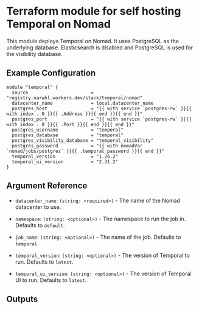 # Terraform module for self hosting Temporal on Nomad

This module deploys Temporal on Nomad. It uses PostgreSQL as the underlying
database. Elasticsearch is disabled and PostgreSQL is used for the visibility
database.

## Example Configuration

```hcl
module "temporal" {
  source                       = "registry.narwhl.workers.dev/stack/temporal/nomad"
  datacenter_name              = local.datacenter_name
  postgres_host                = "{{ with service `postgres-rw` }}{{ with index . 0 }}{{ .Address }}{{ end }}{{ end }}"
  postgres_port                = "{{ with service `postgres-rw` }}{{ with index . 0 }}{{ .Port }}{{ end }}{{ end }}"
  postgres_username            = "temporal"
  postgres_database            = "temporal"
  postgres_visibility_database = "temporal_visibility"
  postgres_password            = "{{ with nomadVar `nomad/jobs/postgres` }}{{ .temporal_password }}{{ end }}"
  temporal_version             = "1.26.2"
  temporal_ui_version          = "2.31.2"
}
```

## Argument Reference

- `datacenter_name`: `(string: <required>)` - The name of the Nomad datacenter to use.

- `namespace`: `(string: <optional>)` - The namespace to run the job in. Defaults to `default`.

- `job_name`: `(string: <optional>)` - The name of the job. Defaults to `temporal`.

- `temporal_version`: `(string: <optional>)` - The version of Temporal to run. Defaults to `latest`.

- `temporal_ui_version`: `(string: <optional>)` - The version of Temporal UI to run. Defaults to `latest`.




## Outputs
